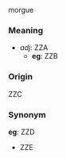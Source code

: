 morgue
### Meaning
+ _adj_: ZZA
    + __eg__: ZZB

### Origin

ZZC

### Synonym

__eg__: ZZD

+ ZZE


